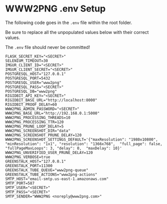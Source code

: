 # WWW2PNG .env Setup

The following code goes in the `.env` file within the root folder.

Be sure to replace all the unpopulated values below with their correct values.

The `.env` file should never be committed!

```
FLASK_SECRET_KEY="<SECRET>"
SELENIUM_TIMEOUT=30
IMGUR_CLIENT_ID="<SECRET>"
IMGUR_CLIENT_SECRET="<SECRET>"
POSTGRESQL_HOST="127.0.0.1"
POSTGRESQL_PORT=5432
POSTGRESQL_USER="www2png"
POSTGRESQL_PASS="<SECRET>"
POSTGRESQL_DB="www2png"
RIGIDBIT_API_KEY="<SECRET>"
RIGIDBIT_BASE_URL="http://localhost:8000"
RIGIDBIT_PROOF_DELAY=60
WWW2PNG_ADMIN_PASSWORD="<SECRET>"
WWW2PNG_BASE_URL="http://192.168.0.1:5000"
WWW2PNG_PROCESSING_THREADS=10
WWW2PNG_PROCESSING_TTR=120
WWW2PNG_PRUNE_LOOP_DELAY=5
WWW2PNG_SCREENSHOT_DIR="data"
WWW2PNG_SCREENSHOT_PRUNE_DELAY=120
WWW2PNG_SCREENSHOT_SETTINGS_DEFAULT='{"maxResolution": "1980x10800", "minResolution": "1x1", "resolution": "1366x768",  "full_page": false, "fullPageMaxLoops": 3, "delay": 0,  "maxDelay": 10}'
WWW2PNG_UNVERIFIED_USER_PRUNE_DELAY=120
WWW2PNG_VERBOSE=true
GREENSTALK_HOST="127.0.0.1"
GREENSTALK_PORT=11300
GREENSTALK_TUBE_QUEUE="www2png-queue"
GREENSTALK_TUBE_ACTIONS="www2png-actions"
SMTP_HOST="email-smtp.us-east-1.amazonaws.com"
SMTP_PORT=587
SMTP_USER="<SECRET>"
SMTP_PASS="<SECRET>"
SMTP_SENDER="WWW2PNG <noreply@www2png.com>"
```